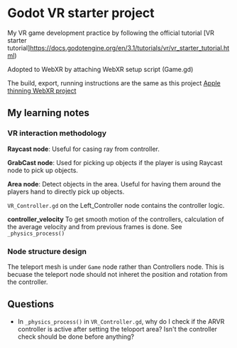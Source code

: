 # Godot VR starter project

My VR game development practice by following the official tutorial [VR starter tutorial]https://docs.godotengine.org/en/3.1/tutorials/vr/vr_starter_tutorial.html)

Adopted to WebXR by attaching WebXR setup script (Game.gd)

The build, export, running instructions are the same as this project [Apple thinning WebXR project](https://github.com/Jade1724/godot-apple-picking-prototype-v1)

## My learning notes

### VR interaction methodology

**Raycast node**: Useful for casing ray from controller.

**GrabCast node**: Used for picking up objects if the player is using Raycast node to pick up objects.

**Area node**: Detect objects in the area. Useful for having them around the players hand to directly pick up objects.

`VR_Controller.gd` on the Left_Controller node contains the controller logic. 

**controller_velocity** To get smooth motion of the controllers, calculation of the average velocity and from previous frames is done. See `_physics_process()`

### Node structure design

The teleport mesh is under `Game` node rather than Controllers node. This is becuase the teleport node should not inheret the position and rotation from the controller. 

## Questions

- In `_physics_process()` in `VR_Controller.gd`, why do I check if the ARVR controller is active after setting the teloport area? Isn't the controller check should be done before anything?

